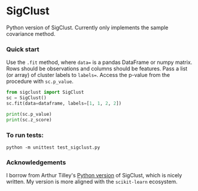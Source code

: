 # SigClust

Python version of SigClust. Currently only implements the sample covariance method.

### Quick start

Use the `.fit` method, where `data=` is a pandas DataFrame or numpy matrix. Rows should be observations and columns should be features. Pass a list (or array) of cluster labels to `labels=`. Access the p-value from the procedure with `sc.p_value`.

```python
from sigclust import SigClust
sc = SigClust()
sc.fit(data=dataframe, labels=[1, 1, 2, 2])

print(sc.p_value)
print(sc.z_score)
```

### To run tests:
```
python -m unittest test_sigclust.py
```

### Acknowledgements
I borrow from Arthur Tilley's [Python version](https://github.com/aetilley/sigclust) of SigClust, which is nicely written. My version is more aligned with the `scikit-learn` ecosystem.
